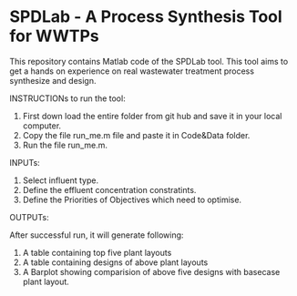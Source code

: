 # SPDLab - A Process Synthesis Tool for WWTPs
This repository contains Matlab code of the SPDLab tool. This tool aims to get a hands on experience on real wastewater treatment process synthesize and design.


INSTRUCTIONs to run the tool:

1. First down load the entire folder from git hub and save it in your local computer.
2. Copy the file run_me.m file and paste it in Code&Data folder.
3. Run the file run_me.m.


INPUTs:
1. Select influent type.
2. Define the effluent concentration constratints.
3. Define the Priorities of Objectives which need to optimise.

OUTPUTs:

After successful run, it will generate following:

1. A table containing top five plant layouts
2. A table containing designs of above plant layouts
3. A Barplot showing comparision of above five designs with basecase plant layout. 

